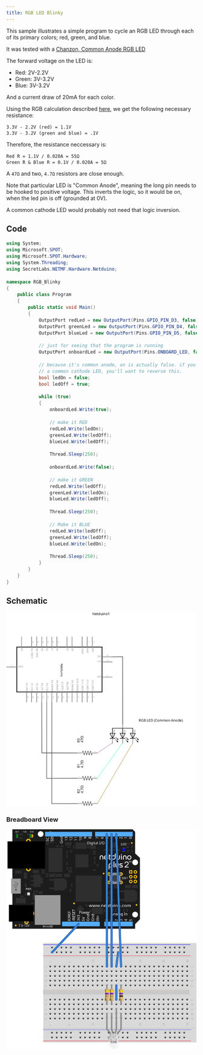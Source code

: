 ```yaml
---
title: RGB LED Blinky
---
```


This sample illustrates a simple program to cycle an RGB LED through each of its primary colors; red, green, and blue.

It was tested with a [Chanzon, Common Anode RGB LED](https://www.amazon.com/gp/product/B01C19ENFK/ref=oh_aui_detailpage_o04_s01?ie=UTF8&psc=1 )

The forward voltage on the LED is: 

 * Red: 2V-2.2V
 * Green: 3V-3.2V
 * Blue: 3V-3.2V

And a current draw of 20mA for each color.

Using the RGB calculation described [here](/Hardware/Reference/Components/LEDs/Driving_w_Resistor/), we get the following necessary resistance:

```
3.3V - 2.2V (red) = 1.1V
3.3V - 3.2V (green and blue) = .1V
```

Therefore, the resistance neccessary is:

```
Red R = 1.1V / 0.020A = 55Ω
Green R & Blue R = 0.1V / 0.020A = 5Ω
```

A `47Ω` and two, `4.7Ω` resistors are close enough.

Note that particular LED is "Common Anode", meaning the long pin needs to be hooked to positive voltage. This inverts the logic, so it would be on, when the led pin is off (grounded at 0V).

A common cathode LED would probably not need that logic inversion.

## Code

```csharp
using System;
using Microsoft.SPOT;
using Microsoft.SPOT.Hardware;
using System.Threading;
using SecretLabs.NETMF.Hardware.Netduino;

namespace RGB_Blinky
{
    public class Program
    {
        public static void Main()
        {
            OutputPort redLed = new OutputPort(Pins.GPIO_PIN_D3, false);
            OutputPort greenLed = new OutputPort(Pins.GPIO_PIN_D4, false);
            OutputPort blueLed = new OutputPort(Pins.GPIO_PIN_D5, false);

            // just for seeing that the program is running
            OutputPort onboardLed = new OutputPort(Pins.ONBOARD_LED, false);

            // because it's common anode, on is actually false. if you're using
            // a common cathode LED, you'll want to reverse this.
            bool ledOn = false;
            bool ledOff = true;

            while (true)
            {
                onboardLed.Write(true);
                  
                // make it RED
                redLed.Write(ledOn);
                greenLed.Write(ledOff);
                blueLed.Write(ledOff);

                Thread.Sleep(250);

                onboardLed.Write(false);

                // make it GREEN
                redLed.Write(ledOff);
                greenLed.Write(ledOn);
                blueLed.Write(ledOff);

                Thread.Sleep(250);

                // Make it BLUE
                redLed.Write(ledOff);
                greenLed.Write(ledOff);
                blueLed.Write(ledOn);

                Thread.Sleep(250);
            }
        }
    }
}
```

## Schematic

![](RGB_Blinky_schem.svg)

### Breadboard View

![](RGB_Blinky_bb.svg)